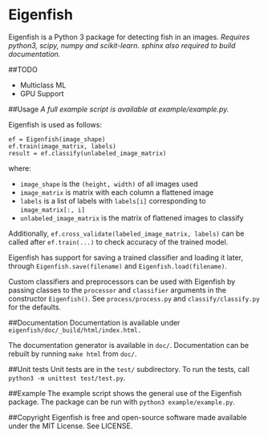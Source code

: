# Eigenfish
Eigenfish is a Python 3 package for detecting fish in an images.
*Requires python3, scipy, numpy and scikit-learn. sphinx also required to 
build documentation.*

##TODO
- Multiclass ML
- GPU Support

##Usage
*A full example script is available at example/example.py.*

Eigenfish is used as follows:
```
ef = Eigenfish(image_shape)
ef.train(image_matrix, labels)
result = ef.classify(unlabeled_image_matrix)
```
where:
- `image_shape` is the `(height, width)` of all images used
- `image_matrix` is matrix with each column a flattened image
- `labels` is a list of labels with `labels[i]` corresponding to
`image_matrix[:, i]`
- `unlabeled_image_matrix` is the matrix of flattened images to classify

Additionally, `ef.cross_validate(labeled_image_matrix, labels)` can be called
after `ef.train(...)` to check accuracy of the trained model.

Eigenfish has support for saving a trained classifier and loading it later,
through `Eigenfish.save(filename)` and `Eigenfish.load(filename)`.

Custom classifiers and preprocessors can be used with Eigenfish by passing
classes to the `processor` and `classifier` arguments in the constructor
`Eigenfish()`.
See `process/process.py` and `classify/classify.py` for the defaults.

##Documentation
Documentation is available under `eigenfish/doc/_build/html/index.html.`

The documentation generator is available in `doc/`. Documentation can be rebuilt
by running `make html` from `doc/`.

##Unit tests
Unit tests are in the `test/` subdirectory. To run the tests, call
`python3 -m unittest test/test.py`.

##Example
The example script shows the general use of the Eigenfish package. The package
can be run with `python3 example/example.py`.

##Copyright
Eigenfish is free and open-source software made available under the MIT License.
See LICENSE.
